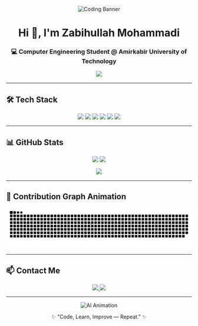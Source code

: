 <!-- Banner -->
<p align="center">
  <img src="https://i.imgur.com/5XQb2.gif" alt="Coding Banner" width="800"/>
</p>

<!-- Intro -->
<h1 align="center">Hi 👋, I'm Zabihullah Mohammadi</h1>
<h3 align="center">💻 Computer Engineering Student @ Amirkabir University of Technology</h3>

<p align="center">
  <img src="https://readme-typing-svg.herokuapp.com?color=00f7ff&size=22&center=true&vCenter=true&width=500&lines=AI+Enthusiast;Machine+Learning+Explorer;Backend+Developer;Open+Source+Contributor;Always+Learning+%26+Building"/>
</p>

---

## 🛠️ Tech Stack
<p align="center">
  <img src="https://img.shields.io/badge/Python-3776AB?style=for-the-badge&logo=python&logoColor=white"/>
  <img src="https://img.shields.io/badge/Django-092E20?style=for-the-badge&logo=django&logoColor=white"/>
  <img src="https://img.shields.io/badge/C-A8B9CC?style=for-the-badge&logo=c&logoColor=black"/>
  <img src="https://img.shields.io/badge/Java-ED8B00?style=for-the-badge&logo=openjdk&logoColor=white"/>
  <img src="https://img.shields.io/badge/Git-F05032?style=for-the-badge&logo=git&logoColor=white"/>
  <img src="https://img.shields.io/badge/Linux-FCC624?style=for-the-badge&logo=linux&logoColor=black"/>
</p>

---

## 📊 GitHub Stats
<p align="center">
  <img src="https://github-readme-stats.vercel.app/api?username=Zabihullah313&show_icons=true&theme=tokyonight" height="180"/>
  <img src="https://github-readme-streak-stats.herokuapp.com/?user=Zabihullah313&theme=tokyonight" height="180"/>
</p>

<p align="center">
  <img src="https://github-readme-stats.vercel.app/api/top-langs/?username=Zabihullah313&layout=compact&theme=tokyonight" height="180"/>
</p>

---

## 🐍 Contribution Graph Animation
<p align="center">
  <img src="https://github.com/Platane/snk/raw/output/github-contribution-grid-snake.svg" alt="snake animation"/>
</p>

---

## 📫 Contact Me
<p align="center">
  <a href="mailto:zabihullahmohammadi313@gmail.com">
    <img src="https://img.shields.io/badge/Email-D14836?style=for-the-badge&logo=gmail&logoColor=white"/>
  </a>
  <a href="https://www.linkedin.com/in/zabihullah-mohammadi-97910737a?utm_source=share&utm_campaign=share_via&utm_content=profile&utm_medium=android_app))  ">
    <img src="https://img.shields.io/badge/LinkedIn-0077B5?style=for-the-badge&logo=linkedin&logoColor=white"/>
  </a>
</p>

---

<p align="center">
  <img src="https://i.imgur.com/oVpTj.gif" alt="AI Animation" width="500"/>
</p>

<p align="center">✨ "Code, Learn, Improve — Repeat." ✨</p>
